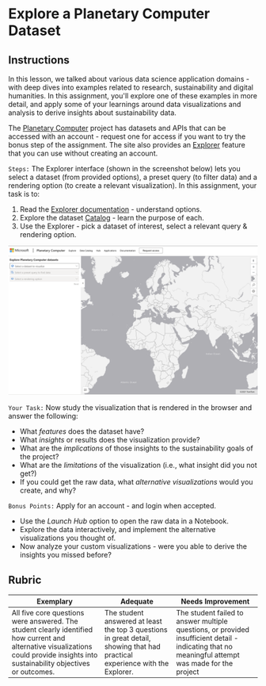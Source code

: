 # Explore a Planetary Computer Dataset

## Instructions

In this lesson, we talked about various data science application domains - with deep dives into examples related to research, sustainability and digital humanities. In this assignment, you'll explore one of these examples in more detail, and apply some of your learnings around data visualizations and analysis to derive insights about sustainability data.

The [Planetary Computer](https://planetarycomputer.microsoft.com/) project has datasets and APIs that can be accessed with an account - request one for access if you want to try the bonus step of the assignment. The site also provides an [Explorer](https://planetarycomputer.microsoft.com/explore) feature that you can use without creating an account. 


`Steps:`
The Explorer interface (shown in the screenshot below) lets you select a dataset (from provided options), a preset query (to filter data) and a rendering option (to create a relevant visualization). In this assignment, your task is to:

 1. Read the [Explorer documentation](https://planetarycomputer.microsoft.com/docs/overview/explorer/) - understand options.
 2. Explore the dataset [Catalog](https://planetarycomputer.microsoft.com/catalog) - learn the purpose of each.
 3. Use the Explorer - pick a dataset of interest, select a relevant query & rendering option.


![The Planetary Computer Explorer](images/planetary-computer-explorer.png)

`Your Task:`
Now study the visualization that is rendered in the browser and answer the following:
 * What _features_ does the dataset have?
 * What _insights_ or results does the visualization provide?
 * What are the _implications_ of those insights to the sustainability goals of the project?
 * What are the _limitations_ of the visualization (i.e., what insight did you not get?)
 * If you could get the raw data, what _alternative visualizations_ would you create, and why?

`Bonus Points:`
Apply for an account - and login when accepted.
 * Use the _Launch Hub_ option to open the raw data in a Notebook.
 * Explore the data interactively, and implement the alternative visualizations you thought of.
 * Now analyze your custom visualizations - were you able to derive the insights you missed before?

## Rubric

Exemplary | Adequate | Needs Improvement
--- | --- | -- |
All five core questions were answered. The student clearly identified how current and alternative visualizations could provide insights into sustainability objectives or outcomes.| The student answered at least the top 3 questions in great detail, showing that had practical experience with the Explorer. | The student failed to answer multiple questions, or provided insufficient detail - indicating that no meaningful attempt was made for the project |
